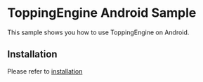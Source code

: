 # ToppingEngine Android Sample

This sample shows you how to use ToppingEngine on Android.

## Installation

Please refer to [installation](https://topping.dev/#/installation)